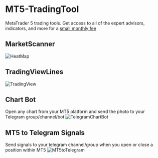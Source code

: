 # MT5-TradingTool
MetaTrader 5 trading tools. Get access to all of the expert advisors, indicators, and more for a [small monthly fee](https://github.com/fx4btc/MT5-Payment-Bot) 
## MarketScanner

![HeatMap](https://charts.mql5.com/24/248/eurusd-m1-best-forex-trading-fx4btc.png)

## TradingViewLines

![TradingView](https://charts.mql5.com/24/248/eurusd-m1-best-forex-trading-tradingviewlines.png)

## Chart Bot
Open any chart from your MT5 platform and send the photo to your Telegram group/channel/bot 
![TelegramChartBot](https://i.gyazo.com/dd86e4177558e1d888f1a1d783af99ef.png)

## MT5 to Telegram Signals
Send signals to your telegram channel/group when you open or close a position within MT5
![MT5toTelegram](https://i.gyazo.com/dd6692f528690c9fb49f2481ac4c2330.png)
